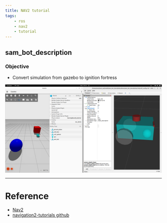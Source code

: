 ```yaml
---
title: NAV2 tutorial
tags:
    - ros
    - nav2
    - tutorial
---
```


## sam_bot_description
### Objective
- Convert simulation from gazebo to ignition fortress


![](images/robot_description.png)

---

# Reference
- [Nav2](https://navigation.ros.org/index.html)
- [navigation2-tutorials github](https://github.com/ros-planning/navigation2_tutorials)